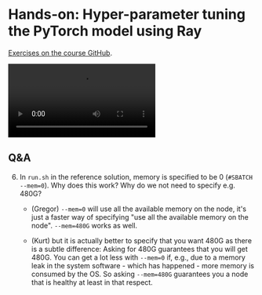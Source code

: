 # Hands-on: Hyper-parameter tuning the PyTorch model using Ray

[Exercises on the course GitHub](https://github.com/Lumi-supercomputer/Getting_Started_with_AI_workshop/tree/ai-202405291/09_Hyper-parameter_tuning_using_Ray_on_LUMI).

<video src="https://462000265.lumidata.eu/ai-20240529/recordings/E09_Ray.mp4" controls="controls">
</video>


## Q&A

6.  In `run.sh` in the reference solution, memory is specified to be 0 (`#SBATCH --mem=0`). Why does this work? Why do we not need to specify e.g. 480G?

    -   (Gregor) `--mem=0` will use all the available memory on the node, it's just a faster way of specifying "use all the available memory on the node". `--mem=480G` works as well.

    -   (Kurt) but it is actually better to specify that you want 480G as there is a subtle difference: Asking for 480G guarantees that you will get 480G. You can get a lot less with `--mem=0` if, e.g., due to a memory leak in the system software - which has happened - more memory is consumed by the OS. So asking `--mem=480G` guarantees you a node that is healthy at least in that respect.

